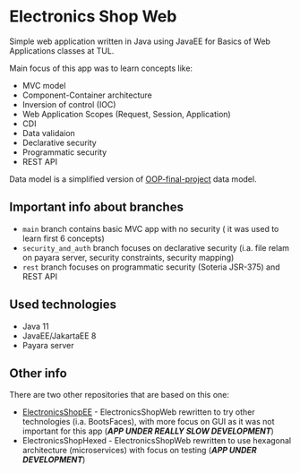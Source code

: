 # Electronics Shop Web

Simple web application written in Java using JavaEE for Basics of Web Applications classes at TUL. 

Main focus of this app was to learn concepts like: 
* MVC model
* Component-Container architecture
* Inversion of control (IOC)
* Web Application Scopes (Request, Session, Application)
* CDI
* Data validaion
* Declarative security
* Programmatic security
* REST API

Data model is a simplified version of  [OOP-final-project](github.com/pantczak/OOP-final-project) data model.

## Important info about branches
* ```main``` branch contains basic MVC app with no security ( it was used to learn first 6 concepts)
* ```security_and_auth``` branch focuses on declarative security (i.a. file relam on payara server, security constraints, security mapping)
* ```rest``` branch focuses on programmatic security (Soteria JSR-375) and REST API

## Used technologies
* Java 11
* JavaEE/JakartaEE 8
* Payara server

## Other info
There are two other repositories that are based on this one:
* [ElectronicsShopEE](github.com/pantczak/ElectronicsShopEE) - ElectronicsShopWeb rewritten to try other technologies (i.a. BootsFaces), with more focus on GUI as it was not important for this app (***APP UNDER REALLY SLOW DEVELOPMENT***)
* ElectronicsShopHexed - ElectronicsShopWeb rewritten to use hexagonal architecture (microservices) with focus on testing (***APP UNDER DEVELOPMENT***)
